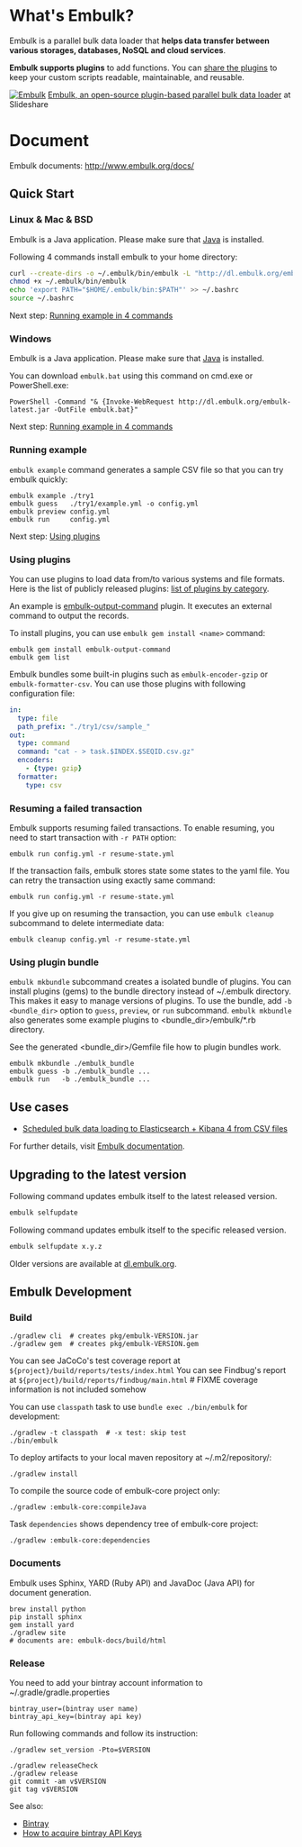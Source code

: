 # What's Embulk?

Embulk is a parallel bulk data loader that **helps data transfer between various storages, databases, NoSQL and cloud services**.

**Embulk supports plugins** to add functions. You can [share the plugins](http://www.embulk.org/plugins/) to keep your custom scripts readable, maintainable, and reusable.

[![Embulk](https://gist.githubusercontent.com/frsyuki/f322a77ee2766a508ba9/raw/e8539b6b4fda1b3357e8c79d3966aa8148dbdbd3/embulk-overview.png)](http://www.slideshare.net/frsyuki/embuk-making-data-integration-works-relaxed/12)
[Embulk, an open-source plugin-based parallel bulk data loader](http://www.slideshare.net/frsyuki/embuk-making-data-integration-works-relaxed) at Slideshare

# Document

Embulk documents: http://www.embulk.org/docs/

## Quick Start

### Linux & Mac & BSD

Embulk is a Java application. Please make sure that [Java](http://www.oracle.com/technetwork/java/javase/downloads/index.html) is installed.

Following 4 commands install embulk to your home directory:

```sh
curl --create-dirs -o ~/.embulk/bin/embulk -L "http://dl.embulk.org/embulk-latest.jar"
chmod +x ~/.embulk/bin/embulk
echo 'export PATH="$HOME/.embulk/bin:$PATH"' >> ~/.bashrc
source ~/.bashrc
```

Next step: [Running example in 4 commands](#running-example)

### Windows

Embulk is a Java application. Please make sure that [Java](http://www.oracle.com/technetwork/java/javase/downloads/index.html) is installed.

You can download `embulk.bat` using this command on cmd.exe or PowerShell.exe:

```
PowerShell -Command "& {Invoke-WebRequest http://dl.embulk.org/embulk-latest.jar -OutFile embulk.bat}"
```

Next step: [Running example in 4 commands](#running-example)

### Running example

`embulk example` command generates a sample CSV file so that you can try embulk quickly:

```
embulk example ./try1
embulk guess   ./try1/example.yml -o config.yml
embulk preview config.yml
embulk run     config.yml
```

Next step: [Using plugins](#using-plugins)

### Using plugins

You can use plugins to load data from/to various systems and file formats. Here is the list of publicly released plugins: [list of plugins by category](http://www.embulk.org/plugins/).

An example is [embulk-output-command](https://github.com/embulk/embulk-output-command) plugin. It executes an external command to output the records.

To install plugins, you can use `embulk gem install <name>` command:

```
embulk gem install embulk-output-command
embulk gem list
```

Embulk bundles some built-in plugins such as `embulk-encoder-gzip` or `embulk-formatter-csv`. You can use those plugins with following configuration file:

```yaml
in:
  type: file
  path_prefix: "./try1/csv/sample_"
out:
  type: command
  command: "cat - > task.$INDEX.$SEQID.csv.gz"
  encoders:
    - {type: gzip}
  formatter:
    type: csv
```

### Resuming a failed transaction

Embulk supports resuming failed transactions.
To enable resuming, you need to start transaction with `-r PATH` option:

```
embulk run config.yml -r resume-state.yml
```

If the transaction fails, embulk stores state some states to the yaml file. You can retry the transaction using exactly same command:

```
embulk run config.yml -r resume-state.yml
```

If you give up on resuming the transaction, you can use `embulk cleanup` subcommand to delete intermediate data:

```
embulk cleanup config.yml -r resume-state.yml
```

### Using plugin bundle

`embulk mkbundle` subcommand creates a isolated bundle of plugins. You can install plugins (gems) to the bundle directory instead of ~/.embulk directory. This makes it easy to manage versions of plugins.
To use the bundle, add `-b <bundle_dir>` option to `guess`, `preview`, or `run` subcommand. `embulk mkbundle` also generates some example plugins to \<bundle_dir>/embulk/\*.rb directory.

See the generated \<bundle_dir>/Gemfile file how to plugin bundles work.

```
embulk mkbundle ./embulk_bundle
embulk guess -b ./embulk_bundle ...
embulk run   -b ./embulk_bundle ...
```

## Use cases

* [Scheduled bulk data loading to Elasticsearch + Kibana 4 from CSV files](http://www.embulk.org/docs/recipe/scheduled-csv-load-to-elasticsearch-kibana4.html)

For further details, visit [Embulk documentation](http://www.embulk.org/docs/).

## Upgrading to the latest version

Following command updates embulk itself to the latest released version.

```sh
embulk selfupdate
```

Following command updates embulk itself to the specific released version.

```sh
embulk selfupdate x.y.z
```

Older versions are available at [dl.embulk.org](http://dl.embulk.org).


## Embulk Development

### Build

```
./gradlew cli  # creates pkg/embulk-VERSION.jar
./gradlew gem  # creates pkg/embulk-VERSION.gem
```

You can see JaCoCo's test coverage report at `${project}/build/reports/tests/index.html`
You can see Findbug's report at `${project}/build/reports/findbug/main.html`  # FIXME coverage information is not included somehow

You can use `classpath` task to use `bundle exec ./bin/embulk` for development:

```
./gradlew -t classpath  # -x test: skip test
./bin/embulk
```

To deploy artifacts to your local maven repository at ~/.m2/repository/:

```
./gradlew install
```

To compile the source code of embulk-core project only:

```
./gradlew :embulk-core:compileJava
```

Task `dependencies` shows dependency tree of embulk-core project:

```
./gradlew :embulk-core:dependencies
```

### Documents

Embulk uses Sphinx, YARD (Ruby API) and JavaDoc (Java API) for document generation.

```
brew install python
pip install sphinx
gem install yard
./gradlew site
# documents are: embulk-docs/build/html
```

### Release

You need to add your bintray account information to ~/.gradle/gradle.properties

```
bintray_user=(bintray user name)
bintray_api_key=(bintray api key)
```

Run following commands and follow its instruction:

```
./gradlew set_version -Pto=$VERSION
```

```
./gradlew releaseCheck
./gradlew release
git commit -am v$VERSION
git tag v$VERSION
```

See also:
* [Bintray](https://bintray.com)
* [How to acquire bintray API Keys](https://bintray.com/docs/usermanual/interacting/interacting_editingyouruserprofile.html#anchorAPIKEY)


